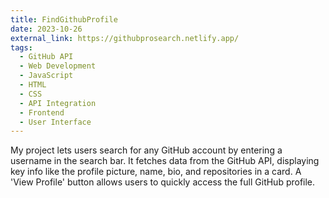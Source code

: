 ```yaml
---
title: FindGithubProfile
date: 2023-10-26
external_link: https://githubprosearch.netlify.app/
tags:
  - GitHub API
  - Web Development
  - JavaScript
  - HTML
  - CSS
  - API Integration
  - Frontend
  - User Interface
---
```


My project lets users search for any GitHub account by entering a username in the search bar. It fetches data from the GitHub API, displaying key info like the profile picture, name, bio, and repositories in a card. A 'View Profile' button allows users to quickly access the full GitHub profile.

<!--more-->
